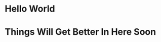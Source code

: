 <!DOCTYPE html>
<html>
<body>
<h1>Hello World</h1>
<h1>Things Will Get Better In Here Soon<h1>
</body>
</html>
